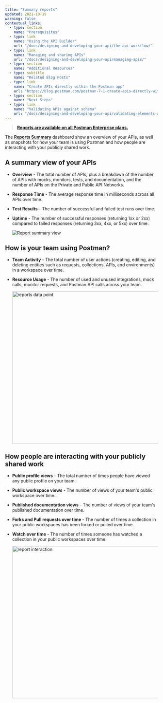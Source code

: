 ```yaml
---
title: "Summary reports"
updated: 2021-10-19
warning: false
contextual_links:
  - type: section
    name: "Prerequisites"
  - type: link
    name: "Using the API Builder"
    url: "/docs/designing-and-developing-your-api/the-api-workflow/"
  - type: link
    name: "Managing and sharing APIs"
    url: "/docs/designing-and-developing-your-api/managing-apis/"
  - type: section
    name: "Additional Resources"
  - type: subtitle
    name: "Related Blog Posts"
  - type: link
    name: "Create APIs directly within the Postman app"
    url: "https://blog.postman.com/postman-7-1-create-apis-directly-within-the-postman-app/"
  - type: section
    name: "Next Steps"
  - type: link
    name: "Validating APIs against schema"
    url: "/docs/designing-and-developing-your-api/validating-elements-against-schema/"
---
```


> [__Reports are available on all Postman Enterprise plans.__](https://www.postman.com/pricing)

The [**Reports Summary**](https://go.postman.co/reports/summary) dashboard show an overview of your APIs, as well as snapshots for how your team is using Postman and how people are interacting with your publicly shared work.

## A summary view of your APIs

* **Overview** - The total number of APIs, plus a breakdown of the number of APIs with mocks, monitors, tests, and documentation, and the number of APIs on the Private and Public API Networks.
* **Response Time** - The average response time in milliseconds across all APIs over time.
* **Test Results** - The number of successful and failed test runs over time.
* **Uptime** - The number of successful responses (returning 1xx or 2xx) compared to failed responses (returning 3xx, 4xx, or 5xx) over time.

    <img src="https://assets.postman.com/postman-docs/reporting-summary-view-apis.jpg" alt="Report summary view" />

## How is your team using Postman?

* **Team Activity** - The total number of user actions (creating, editing, and deleting entities such as requests, collections, APIs, and environments) in a workspace over time.
* **Resource Usage** - The number of used and unused integrations, mock calls, monitor requests, and Postman API calls across your team.

    <img src="https://assets.postman.com/postman-docs/reporting-summary-team-use.jpg" alt="reports data point" width="500px" />

## How people are interacting with your publicly shared work

* **Public profile views** - The total number of times people have viewed any public profile on your team.
* **Public workspace views** - The number of views of your team's public workspace over time.
* **Published documentation views** - The number of views of your team's published documentation over time.
* **Forks and Pull requests over time** - The number of times a collection in your public workspaces has been forked or pulled over time.
* **Watch over time** - The number of times someone has watched a collection in your public workspaces over time.

    <img src="https://assets.postman.com/postman-docs/reporting-summary-interaction.jpg" alt="report interaction" width="500px" />
